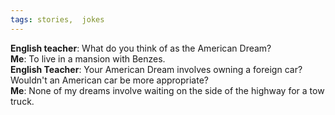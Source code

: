 ```yaml
---
tags: stories,  jokes
---
```


**English teacher**: What do you think of as the American Dream?<br>
**Me**: To live in a mansion with Benzes.<br>
**English Teacher**: Your American Dream involves owning a foreign car? Wouldn't an American car be more appropriate?<br>
**Me**: None of my dreams involve waiting on the side of the highway for a tow truck.